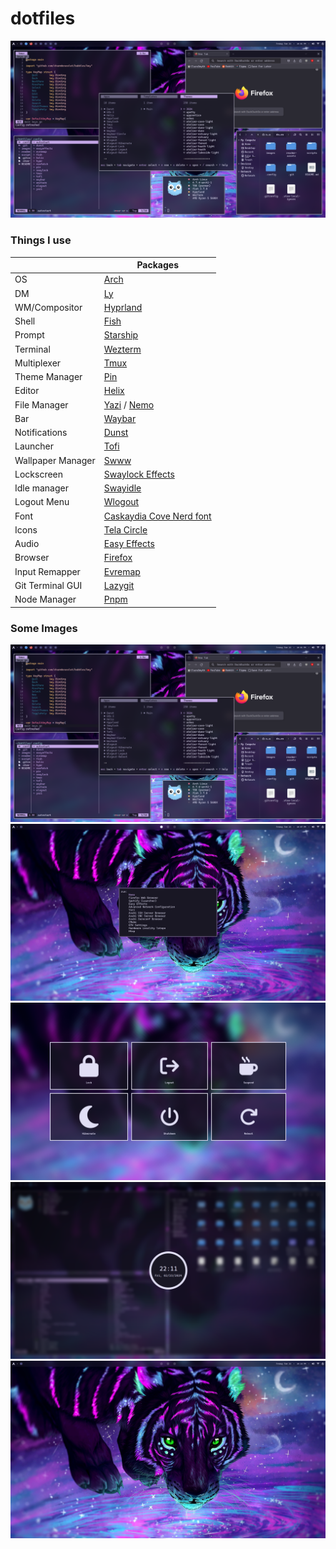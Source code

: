 # dotfiles

<img src="./readme-assets/desktop.png" alt="Image of dotfiles" />

### Things I use

|                   | Packages                                                                           |
| ----------------- | ---------------------------------------------------------------------------------- |
| OS                | [Arch](https://archlinux.org/)                                                     |
| DM                | [Ly](https://github.com/fairyglade/ly)                                             |
| WM/Compositor     | [Hyprland](https://hyprland.org/)                                                  |
| Shell             | [Fish](https://fishshell.com/)                                                     |
| Prompt            | [Starship](https://starship.rs/)                                                   |
| Terminal          | [Wezterm](https://wezfurlong.org/wezterm/)                                         |
| Multiplexer       | [Tmux](https://github.com/tmux/tmux)                                               |
| Theme Manager     | [Pin](https://github.com/ClaraSmyth/pin)                                           |
| Editor            | [Helix](https://helix-editor.com/)                                                 |
| File Manager      | [Yazi](https://github.com/sxyazi/yazi) / [Nemo](https://github.com/linuxmint/nemo) |
| Bar               | [Waybar](https://github.com/Alexays/Waybar)                                        |
| Notifications     | [Dunst](https://github.com/dunst-project/dunst)                                    |
| Launcher          | [Tofi](https://github.com/philj56/tofi)                                            |
| Wallpaper Manager | [Swww](https://github.com/Horus645/swww)                                           |
| Lockscreen        | [Swaylock Effects](https://github.com/mortie/swaylock-effects)                     |
| Idle manager      | [Swayidle](https://github.com/swaywm/swayidle)                                     |
| Logout Menu       | [Wlogout](https://github.com/ArtsyMacaw/wlogout)                                   |
| Font              | [Caskaydia Cove Nerd font](https://www.nerdfonts.com/font-downloads)               |
| Icons             | [Tela Circle](https://github.com/vinceliuice/Tela-circle-icon-theme)               |
| Audio             | [Easy Effects](https://github.com/wwmm/easyeffects)                                |
| Browser           | [Firefox](https://mozilla.org/)                                                    |
| Input Remapper    | [Evremap](https://github.com/wez/evremap)                                          |
| Git Terminal GUI  | [Lazygit](https://github.com/jesseduffield/lazygit)                                |
| Node Manager      | [Pnpm](https://pnpm.io/)                                                           |

### Some Images

<img src="./readme-assets/desktop.png" alt="Image of dotfiles" />
<img src="./readme-assets/launcher.png" alt="Image of dotfiles" />
<img src="./readme-assets/logout.png" alt="Image of dotfiles" />
<img src="./readme-assets/lockscreen.png" alt="Image of dotfiles" />
<img src="./readme-assets/empty.png" alt="Image of dotfiles" />

